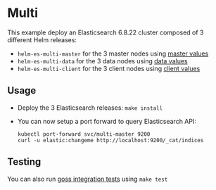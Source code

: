 # Multi

This example deploy an Elasticsearch 6.8.22 cluster composed of 3 different Helm
releases:

- `helm-es-multi-master` for the 3 master nodes using [master values][]
- `helm-es-multi-data` for the 3 data nodes using [data values][]
- `helm-es-multi-client` for the 3 client nodes using [client values][]

## Usage

* Deploy the 3 Elasticsearch releases: `make install`

* You can now setup a port forward to query Elasticsearch API:

  ```
  kubectl port-forward svc/multi-master 9200
  curl -u elastic:changeme http://localhost:9200/_cat/indices
  ```

## Testing

You can also run [goss integration tests][] using `make test`


[client values]: https://github.com/elastic/helm-charts/tree/6.8/elasticsearch/examples/multi/client.yaml
[data values]: https://github.com/elastic/helm-charts/tree/6.8/elasticsearch/examples/multi/data.yaml
[goss integration tests]: https://github.com/elastic/helm-charts/tree/6.8/elasticsearch/examples/multi/test/goss.yaml
[master values]: https://github.com/elastic/helm-charts/tree/6.8/elasticsearch/examples/multi/master.yaml
